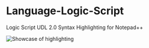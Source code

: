 # Language-Logic-Script
Logic Script UDL 2.0 Syntax Highlighting for Notepad++

![Showcase of highlighting](https://lh3.googleusercontent.com/4aZZbEj_-Ccr3po6FGZ0ix9w_i1jaLvy7AgJPSotbgeP2GCOUNIzsAbRy4Ptl35VuX6d4gQD3MDrUa55Pc7ObC5zn0aGpXU0QVO_6bCtR67xC4qgbajae3Bz634KFvrDUp-0TNpA9_AmL2sUkMAPjjx4VuNfFH-fqwSKv71AOnLmFtH613_gOj6fNgHMZ2sHPaBLlwrXaniMR4IuyCd4bHypcneeSL6gI5JLLed2youVWUjcYWGGYhOJZ7075KJ3Ngb2Wd-QbM6BOdl0WxlY4bjZwuW1I1EgCpL5HCp9r5_3QPvmb297crkDuh7OZ8naWg1htYkUbhKhdfb8FvGvwva_mxEeYuuWG4IwKkFeLXj0NK7lxx21WGusnsILHxWP1mY-wcSNRUoXFHunuSUhqGExh9VLTcFZXz9AtKS7kkuKFZuJNTMC8KA87AyTck8Ws2rmKQCeVZTJN1l1iPRqchr_lmqQco89YhU2yzsujP6qtfRLTNRdjSnSlYVGOuIaZNfzaY9bEgnm1T7u5gLt3Srli3HUV-5qv757xzA1tIlfuF2p9V7wQn-mTgmegItmoFlgdSYz6KrqS757ARdu79rP0-tMjXM2QD5Xvu1BWM1IDcr4Gl84LZuVHzAueIkfrBAVlaLiBugPWb4iIEj9oGGp7eNHTZZK_XMT7q8PE7t6gM7C5mAGnK8OjlZN3w=w1892-h937-no?authuser=0)
